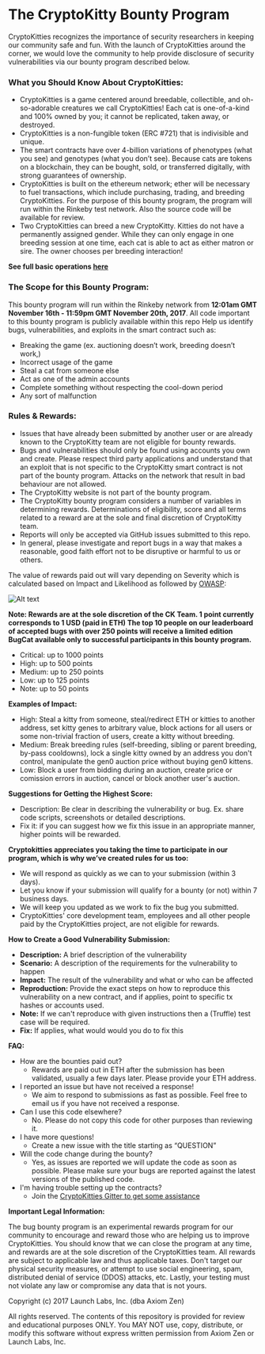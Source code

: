 # The CryptoKitty Bounty Program
CryptoKitties recognizes the importance of security researchers in keeping our community safe and fun. With the launch of CryptoKitties around the corner, we would love the community to help provide disclosure of security vulnerabilities via our bounty program described below.

### What you Should Know About CryptoKitties:

- CryptoKitties is a game centered around breedable, collectible, and oh-so-adorable creatures we call CryptoKitties! Each cat is one-of-a-kind and 100% owned by you; it cannot be replicated, taken away, or destroyed.
- CryptoKitties is a non-fungible token (ERC #721) that is indivisible and unique.
- The smart contracts have over 4-billion variations of phenotypes (what you see) and genotypes (what you don’t see). Because cats are tokens on a blockchain, they can be bought, sold, or transferred digitally, with strong guarantees of ownership.
- CryptoKitties is built on the ethereum network; ether will be necessary to fuel transactions, which include purchasing, trading, and breeding CryptoKitties. For the purpose of this bounty program, the program will run within the Rinkeby test network. Also the source code will be available for review.
- Two CryptoKitties can breed a new CryptoKitty. Kitties do not have a permanently assigned gender. While they can only engage in one breeding session at one time, each cat is able to act as either matron or sire. The owner chooses per breeding interaction!

**See full basic operations [here](./CryptoKitty%20Basics.md)**  

### The Scope for this Bounty Program:

This bounty program will run within the Rinkeby network from <b>12:01am GMT November 16th - 11:59pm GMT November 20th, 2017</b>. All code important to this bounty program is publicly available within this repo
Help us identify bugs, vulnerabilities, and exploits in the smart contract such as:
- Breaking the game (ex. auctioning doesn’t work, breeding doesn’t work,)
- Incorrect usage of the game
- Steal a cat from someone else
- Act as one of the admin accounts
- Complete something without respecting the cool-down period
- Any sort of malfunction

### Rules & Rewards:

- Issues that have already been submitted by another user or are already known to the CryptoKitty team are not eligible for bounty rewards.
- Bugs and vulnerabilities should only be found using accounts you own and create. Please respect third party applications and understand that an exploit that is not specific to the CryptoKitty smart contract is not part of the bounty program. Attacks on the network that result in bad behaviour are not allowed.
- The CryptoKitty website is not part of the bounty program.
- The CryptoKitty bounty program considers a number of variables in determining rewards. Determinations of eligibility, score and all terms related to a reward are at the sole and final discretion of CryptoKitty team.
- Reports will only be accepted via GitHub issues submitted to this repo.
- In general, please investigate and report bugs in a way that makes a reasonable, good faith effort not to be disruptive or harmful to us or others.

The value of rewards paid out will vary depending on Severity which is calculated based on Impact and Likelihood as followed by  [OWASP](https://www.owasp.org/index.php/OWASP_Risk_Rating_Methodology):

![Alt text](https://github.com/axiomzen/cryptokitties-bounty/blob/master/owasp_w600.png)

<b>Note: Rewards are at the sole discretion of the CK Team. 1 point currently corresponds to 1 USD (paid in ETH) The top 10 people on our leaderboard of accepted bugs with over 250 points will receive a limited edition BugCat available only to successful participants in this bounty program.</b>

- Critical: up to 1000 points
- High: up to 500 points
- Medium: up to 250 points
- Low: up to 125 points
- Note: up to 50 points

<b> Examples of Impact: </b>
- High: Steal a kitty from someone, steal/redirect ETH or kitties to another address, set kitty genes to arbitrary value, block actions for all users or some non-trivial fraction of users, create a kitty without breeding.  
- Medium: Break breeding rules (self-breeding, sibling or parent breeding, by-pass cooldowns), lock a single kitty owned by an address you don't control, manipulate the gen0 auction price without buying gen0 kittens.
- Low: Block a user from bidding during an auction, create price or comission errors in auction, cancel or block another user's auction.

<b>Suggestions for Getting the Highest Score:</b>
- Description: Be clear in describing the vulnerability or bug. Ex. share code scripts, screenshots or detailed descriptions.
- Fix it: if you can suggest how we fix this issue in an appropriate manner, higher points will be rewarded.

<b>Cryptokitties appreciates you taking the time to participate in our program, which is why we’ve created rules for us too:</b>  
- We will respond as quickly as we can to your submission (within 3 days).
- Let you know if your submission will qualify for a bounty (or not) within 7 business days.
- We will keep you updated as we work to fix the bug you submitted.
- CryptoKitties' core development team, employees and all other people paid by the CryptoKitties project, are not eligible for rewards.

<b>How to Create a Good Vulnerability Submission:</b>
- <b>Description:</b> A brief description of the vulnerability
- <b>Scenario:</b> A description of the requirements for the vulnerability to happen
- <b>Impact:</b> The result of the vulnerability and what or who can be affected
- <b>Reproduction:</b> Provide the exact steps on how to reproduce this vulnerability on a new contract, and if applies, point to specific tx hashes or accounts used.
- <b>Note:</b> If we can't reproduce with given instructions then a (Truffle) test case will be required.
- <b>Fix:</b> If applies, what would would you do to fix this

<b>FAQ:</b>
- How are the bounties paid out?
  - Rewards are paid out in ETH after the submission has been validated, usually a few days later. Please provide your ETH address.
- I reported an issue but have not received a response!
  - We aim to respond to submissions as fast as possible. Feel free to email us if you have not received a response.
- Can I use this code elsewhere?
  - No. Please do not copy this code for other purposes than reviewing it.  
- I have more questions!
  - Create a new issue with the title starting as “QUESTION”
- Will the code change during the bounty?
  - Yes, as issues are reported we will update the code as soon as possible. Please make sure your bugs are reported against the latest versions of the published code.
- I'm having trouble setting up the contracts? 
  - Join the [CryptoKitties Gitter to get some assistance](https://gitter.im/Crypto_Kitties/Lobby)


<b>Important Legal Information:</b>

The bug bounty program is an experimental rewards program for our community to encourage and reward those who are helping us to improve CryptoKitties. You should know that we can close the program at any time, and rewards are at the sole discretion of the CryptoKitties team. All rewards are subject to applicable law and thus applicable taxes. Don't target our physical security measures, or attempt to use social engineering, spam, distributed denial of service (DDOS) attacks, etc. Lastly, your testing must not violate any law or compromise any data that is not yours.

Copyright (c) 2017 Launch Labs, Inc. (dba Axiom Zen)

All rights reserved. The contents of this repository is provided for review and educational purposes ONLY. You MAY NOT use, copy, distribute, or modify this software without express written permission from Axiom Zen or Launch Labs, Inc.
